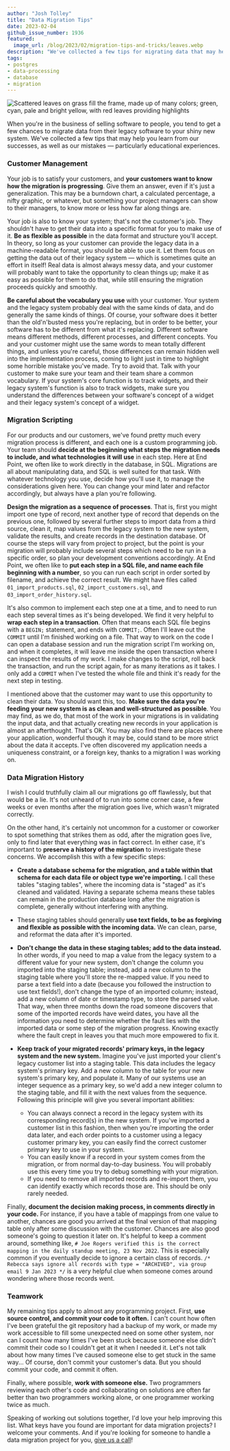 ```yaml
---
author: "Josh Tolley"
title: "Data Migration Tips"
date: 2023-02-04
github_issue_number: 1936
featured:
  image_url: /blog/2023/02/migration-tips-and-tricks/leaves.webp
description: "We've collected a few tips for migrating data that may help you learn from our successes, as well as our mistakes — particularly educational experiences."
tags:
- postgres
- data-processing
- database
- migration
---
```


![Scattered leaves on grass fill the frame, made up of many colors; green, cyan, pale and bright yellow, with red leaves providing highlights](/blog/2023/02/migration-tips-and-tricks/leaves.webp)

<!-- Photo by Seth Jensen, 2022 -->

When you're in the business of selling software to people, you tend to get a
few chances to migrate data from their legacy software to your shiny new
system. We've collected a few tips that may help you learn from our successes,
as well as our mistakes — particularly educational experiences.

### Customer Management

Your job is to satisfy your customers, and **your customers want to know how
the migration is progressing**. Give them an answer, even if it's just a
generalization. This may be a burndown chart, a calculated percentage, a nifty
graphic, or whatever, but something your project managers can show to their
managers, to know more or less how far along things are.

Your job is also to know your system; that's not the customer's job. They
shouldn't have to get their data into a specific format for you to make use of
it. **Be as flexible as possible** in the data format and structure
you'll accept. In theory, so long as your customer can provide the legacy data
in a machine-readable format, you should be able to use it. Let them focus on
getting the data out of their legacy system — which is sometimes quite an
effort in itself! Real data is almost always messy data, and your customer will
probably want to take the opportunity to clean things up; make it as easy as
possible for them to do that, while still ensuring the migration proceeds
quickly and smoothly.

**Be careful about the vocabulary you use** with your customer. Your system and
the legacy system probably deal with the same kinds of data, and do generally
the same kinds of things. Of course, your software does it better than the
old'n'busted mess you're replacing, but in order to be better, your software
has to be different from what it's replacing. Different software means
different methods, different processes, and different concepts. You and your
customer might use the same words to mean totally different things, and unless
you're careful, those differences can remain hidden well into the
implementation process, coming to light just in time to highlight some horrible
mistake you've made. Try to avoid that. Talk with your customer to make sure
your team and their team share a common vocabulary. If your system's core
function is to track widgets, and their legacy system's function is also to
track widgets, make sure you understand the differences between your software's
concept of a widget and their legacy system's concept of a widget.

### Migration Scripting

For our products and our customers, we've found pretty much every migration
process is different, and each one is a custom programming job. Your team
should **decide at the beginning what steps the migration needs to include,
and what technologies it will use** in each step. Here at End Point, we often
like to work directly in the database, in SQL. Migrations are all about
manipulating data, and SQL is well suited for that task. With whatever
technology you use, decide how you'll use it, to manage the considerations
given here. You can change your mind later and refactor accordingly, but always
have a plan you're following.

**Design the migration as a sequence of processes**. That is, first you might
import one type of record, next another type of record that depends on the
previous one, followed by several further steps to import data from a third
source, clean it, map values from the legacy system to the new system, validate
the results, and create records in the destination database. Of course the
steps will vary from project to project, but the point is your migration will
probably include several steps which need to be run in a specific order, so
plan your development conventions accordingly. At End Point, we often like to
**put each step in a SQL file, and name each file beginning with a number**, so
you can run each script in order sorted by filename, and achieve the correct
result. We might have files called `01_import_products.sql`,
`02_import_customers.sql`, and `03_import_order_history.sql`.

It's also common to implement each step one at a time, and to need to run each
step several times as it's being developed. We find it very helpful to **wrap
each step in a transaction**. Often that means each SQL file begins with a
`BEGIN;` statement, and ends with `COMMIT;`. Often I'll leave out the `COMMIT`
until I'm finished working on a file. That way to work on the code I can open a
database session and run the migration script I'm working on, and when it
completes, it will leave me inside the open transaction where I can inspect the
results of my work. I make changes to the script, roll back the transaction,
and run the script again, for as many iterations as it takes. I only add a
`COMMIT` when I've tested the whole file and think it's ready for the next step
in testing.

I mentioned above that the customer may want to use this opportunity to clean
their data. You should want this, too. **Make sure the data you're feeding your
new system is as clean and well-structured as possible**. You may find, as we
do, that most of the work in your migrations is in validating the input data,
and that actually creating new records in your application is almost an
afterthought. That's OK. You may also find there are places where your
application, wonderful though it may be, could stand to be more strict about
the data it accepts. I've often discovered my application needs a uniqueness
constraint, or a foreign key, thanks to a migration I was working on.

### Data Migration History

I wish I could truthfully claim all our migrations go off flawlessly, but that
would be a lie. It's not unheard of to run into some corner case, a few weeks
or even months after the migration goes live, which wasn't migrated correctly.

On the other hand, it's certainly not uncommon for a customer or coworker to
spot something that strikes them as odd, after the migration goes live, only to
find later that everything was in fact correct. In either case, it's important
to **preserve a history of the migration** to investigate these concerns. We
accomplish this with a few specific steps:

* **Create a database schema for the migration, and a table within that schema for each data file or object type we're importing.** I call these tables "staging tables", where the incoming data is "staged" as it's cleaned and validated. Having a separate schema means these tables can remain in the production database long after the migration is complete, generally without interfering with anything.
* These staging tables should generally **use text fields, to be as forgiving and flexible as possible with the incoming data.** We can clean, parse, and reformat the data after it's imported.
* **Don't change the data in these staging tables; add to the data instead.** In other words, if you need to map a value from the legacy system to a different value for your new system, don't change the column you imported into the staging table; instead, add a new column to the staging table where you'll store the re-mapped value. If you need to parse a text field into a date (because you followed the instruction to use text fields!), don't change the type of an imported column; instead, add a new column of date or timestamp type, to store the parsed value. That way, when three months down the road someone discovers that some of the imported records have weird dates, you have all the information you need to determine whether the fault lies with the imported data or some step of the migration progress. Knowing exactly where the fault crept in leaves you that much more empowered to fix it.
* **Keep track of your migrated records' primary keys, in the legacy system and the new system.** Imagine you've just imported your client's legacy customer list into a staging table. This data includes the legacy system's primary key. Add a new column to the table for your new system's primary key, and populate it. Many of our systems use an integer sequence as a primary key, so we'd add a new integer column to the staging table, and fill it with the next values from the sequence. Following this principle will give you several important abilities:

    * You can always connect a record in the legacy system with its corresponding record(s) in the new system. If you've imported a customer list in this fashion, then when you're importing the order data later, and each order points to a customer using a legacy customer primary key, you can easily find the correct customer primary key to use in your system.
    * You can easily know if a record in your system comes from the migration, or from normal day-to-day business. You will probably use this every time you try to debug something with your migration.
    * If you need to remove all imported records and re-import them, you can identify exactly which records those are. This should be only rarely needed.

Finally, **document the decision making process, in comments directly in your
code.** For instance, if you have a table of mappings from one value to
another, chances are good you arrived at the final version of that mapping
table only after some discussion with the customer. Chances are also good
someone's going to question it later on. It's helpful to keep a comment around,
something like, `# Joe Rogers verified this is the correct mapping in the
daily standup meeting, 23 Nov 2022`. This is especially common if you
eventually decide to ignore a certain class of records. `/* Rebecca says ignore
all records with type = "ARCHIVED", via group email 9 Jan 2023 */` is a very
helpful clue when someone comes around wondering where those records went.

### Teamwork

My remaining tips apply to almost any programming project. First, **use source
control, and commit your code to it often.** I can't count how often I've been
grateful the git repository had a backup of my work, or made my work accessible
to fill some unexpected need on some other system, nor can I count how many
times I've been stuck because someone else didn't commit their code so I
couldn't get at it when I needed it.  Let's not talk about how many times I've
caused someone else to get stuck in the same way... Of course, don't commit
your customer's data. But you should commit your code, and commit it often.

Finally, where possible, **work with someone else.** Two programmers reviewing
each other's code and collaborating on solutions are often far better than two
programmers working alone, or one programmer working twice as much.

Speaking of working out solutions together, I'd love your help improving this
list. What keys have you found are important for data migration projects? I
welcome your comments. And if you're looking for someone to handle a data
migration project for you, [give us a call](/contact/)!

